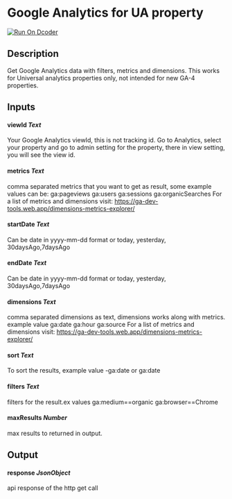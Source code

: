 # Google Analytics for UA property
[![Run On Dcoder](https://static-content.dcoder.tech/dcoder-assets/run-on-dcoder.svg)](https://code.dcoder.tech/files/project/60f92cadaeabfd86e8e4ae84)

## Description
Get Google Analytics data with filters, metrics and dimensions.
This works for Universal analytics properties only, not intended for new GA-4 properties.

## Inputs
#### **viewId**  *Text*
Your Google Analytics viewId, this is not tracking id. Go to Analytics, select your property and go to admin setting for the property, there in view setting, you will see the view id.
#### **metrics**  *Text*
comma separated metrics that you want to get as result, some example values can be:
ga:pageviews
ga:users
ga:sessions
ga:organicSearches
For a list of metrics and dimensions visit: https://ga-dev-tools.web.app/dimensions-metrics-explorer/
#### **startDate**  *Text*
Can be date in yyyy-mm-dd format or today, yesterday, 30daysAgo,7daysAgo
#### **endDate**  *Text*
Can be date in yyyy-mm-dd format or today, yesterday, 30daysAgo,7daysAgo
#### **dimensions**  *Text*
comma separated dimensions as text, dimensions works along with metrics. example value 
ga:date
ga:hour
ga:source
For a list of metrics and dimensions visit: https://ga-dev-tools.web.app/dimensions-metrics-explorer/
#### **sort**  *Text*
To sort the results, example value
-ga:date
or
ga:date
#### **filters**  *Text*
filters for the result.ex values
ga:medium==organic
ga:browser==Chrome
#### **maxResults**  *Number*
max results to returned in output.

## Output
#### **response**  *JsonObject*
api response of the http get call

